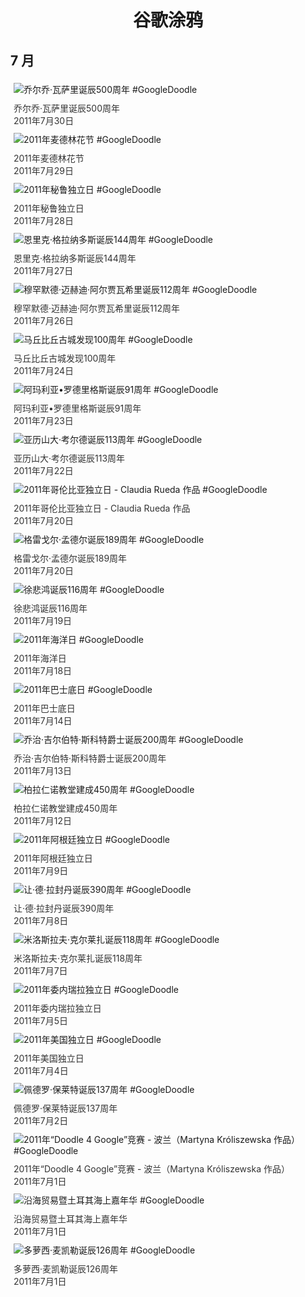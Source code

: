 
<h1 align="center"> 谷歌涂鸦 </h1>




## 7 月

<div class="image">


<img src="https://lh3.googleusercontent.com/fr-W9oiyvto1g26WVExOIv431QtvXSFoeeDGQSLricHMIdRjpWApHFcXPosVvAOmdJBmvaPIYyeQQdQ135_kJ9uRVaUEYKpd3oAk59a_ng=s660" alt="乔尔乔·瓦萨里诞辰500周年 #GoogleDoodle" style="margin: 5px"/>
<div class="info" style="font-size: 14px; color:#333333; margin:5px"><div class="title">乔尔乔·瓦萨里诞辰500周年</div><div class="date">2011年7月30日</div></div>

<img src="https://lh3.googleusercontent.com/p1PkL0cg5qIvc7opqySaLA0PQLL7hYsVvUvF0XeTYE4LV2-0CNInChu-c5DVhq7Nor9dcjJ_If7CnytjVJkqzKRbJa2ZjJXleBunq-gG=s660" alt="2011年麦德林花节 #GoogleDoodle" style="margin: 5px"/>
<div class="info" style="font-size: 14px; color:#333333; margin:5px"><div class="title">2011年麦德林花节</div><div class="date">2011年7月29日</div></div>

<img src="https://lh3.googleusercontent.com/iZFKISdCG2xSVlahcPP1POs3hT7iNZzntKUu5k7Gw2KgNGhnNw5tcV5ENXWJz6m1a0-GE7BTnytzyuCrzkZStDbjUQNDrrBGEaSns8MR=s660" alt="2011年秘鲁独立日 #GoogleDoodle" style="margin: 5px"/>
<div class="info" style="font-size: 14px; color:#333333; margin:5px"><div class="title">2011年秘鲁独立日</div><div class="date">2011年7月28日</div></div>

<img src="https://lh3.googleusercontent.com/iZvrGt-0_tIq2puzRkrfaoj8OOUl6cf_hi5MbrsbbK8bnwvbWs0sdRCTIj2uRDAZhMLOsZfxTUPKz8qu9sZta7PxFfeW8IbT91BRSGk=s660" alt="恩里克·格拉纳多斯诞辰144周年 #GoogleDoodle" style="margin: 5px"/>
<div class="info" style="font-size: 14px; color:#333333; margin:5px"><div class="title">恩里克·格拉纳多斯诞辰144周年</div><div class="date">2011年7月27日</div></div>

<img src="https://lh3.googleusercontent.com/ECZez35uZTvvLdSlQYop3IvxjCOHLmm3sy73jHGdJStojJNmAwbrwGw6nI3iIE-hGZFd3UbdcsXvLl9LnO1rYdtqcI9aIMy3cyzPKI4=s660" alt="穆罕默德·迈赫迪·阿尔贾瓦希里诞辰112周年 #GoogleDoodle" style="margin: 5px"/>
<div class="info" style="font-size: 14px; color:#333333; margin:5px"><div class="title">穆罕默德·迈赫迪·阿尔贾瓦希里诞辰112周年</div><div class="date">2011年7月26日</div></div>

<img src="https://lh3.googleusercontent.com/82MxBa-AZzO-Acp__70PXFdUItazex3_WJJ2-bUKXbkgjP2IXVopSxjstvr9elEv-febxnxVB5DI7sUAtoGvYZ1cTbjzWnsFMq_fqdJPUg=s660" alt="马丘比丘古城发现100周年 #GoogleDoodle" style="margin: 5px"/>
<div class="info" style="font-size: 14px; color:#333333; margin:5px"><div class="title">马丘比丘古城发现100周年</div><div class="date">2011年7月24日</div></div>

<img src="https://lh3.googleusercontent.com/RcvhKsuLrJ-yiLkPNBAqBSQP8aYZxDV3x0c1uvBWUxABNAQO03vcSu0ZWVEnxIZLIRGOIGTUzcHyg4tyf0zxMg9CgGSsbIBEw8b3e7A=s660" alt="阿玛利亚•罗德里格斯诞辰91周年 #GoogleDoodle" style="margin: 5px"/>
<div class="info" style="font-size: 14px; color:#333333; margin:5px"><div class="title">阿玛利亚•罗德里格斯诞辰91周年</div><div class="date">2011年7月23日</div></div>

<img src="https://lh3.googleusercontent.com/dLEzmPD1txnbf9SWD_CsSZUi_3R36eTEsPXNqgtbCPGf1FR27rnXqf0usYdD4t-3x6RXd7z5iqusOAApOYq5rGo2wYtknugGfHbefM8x8w=s660" alt="亚历山大·考尔德诞辰113周年 #GoogleDoodle" style="margin: 5px"/>
<div class="info" style="font-size: 14px; color:#333333; margin:5px"><div class="title">亚历山大·考尔德诞辰113周年</div><div class="date">2011年7月22日</div></div>

<img src="https://lh3.googleusercontent.com/ccvkxh4srdlxeHESuYifrcletbbmasIcfGRzsg9Bsu-hP-dtfNTqhKqMo6AQNjxxaeS8g5AY26saKYXLbVrBSgRCNxpxaSFieb7lvp6h=s660" alt="2011年哥伦比亚独立日 - Claudia Rueda 作品 #GoogleDoodle" style="margin: 5px"/>
<div class="info" style="font-size: 14px; color:#333333; margin:5px"><div class="title">2011年哥伦比亚独立日 - Claudia Rueda 作品</div><div class="date">2011年7月20日</div></div>

<img src="https://lh3.googleusercontent.com/VXvSFXZ0srj5i4fMooyoqhcmy6T-imfcFSfBdhDSI19z_cA6brh1-Z0TBYl0V--u1mjcKyknUPqBsgy6s7FuNgfrEfP3GM3EU2BafYs=s660" alt="格雷戈尔·孟德尔诞辰189周年 #GoogleDoodle" style="margin: 5px"/>
<div class="info" style="font-size: 14px; color:#333333; margin:5px"><div class="title">格雷戈尔·孟德尔诞辰189周年</div><div class="date">2011年7月20日</div></div>

<img src="https://lh3.googleusercontent.com/Cg8o4WUGOp092dPhsuTXo4MGHbxP9MCLfBbyXkJHItE2bIY4bEVfIy52A7VxcAwSqNQoakwBH_i9f2DULzHpaP48k9AZyjP6DdNGBGQ=s660" alt="徐悲鸿诞辰116周年 #GoogleDoodle" style="margin: 5px"/>
<div class="info" style="font-size: 14px; color:#333333; margin:5px"><div class="title">徐悲鸿诞辰116周年</div><div class="date">2011年7月19日</div></div>

<img src="https://lh3.googleusercontent.com/RLBS5jKyhrUqsd70FMhEXl5qiGWO6wyZpiGKL4_HDk4vVtVax_eRxgc8nERqz4vDPFt4u-S6u11y7sljm6FfMwcBRfTqWk05UoUAmGCd=s660" alt="2011年海洋日 #GoogleDoodle" style="margin: 5px"/>
<div class="info" style="font-size: 14px; color:#333333; margin:5px"><div class="title">2011年海洋日</div><div class="date">2011年7月18日</div></div>

<img src="https://lh3.googleusercontent.com/PMvSt7hKCbgv3GRyNLJ3Ld6a3oK5gLQH5BQT6zwX74hfiGwQXQDgEVkCUAM-7IPOMWTlhDPNQu9k70STzqRgkpWfbGZQKT2U6SU9hkw=s660" alt="2011年巴士底日 #GoogleDoodle" style="margin: 5px"/>
<div class="info" style="font-size: 14px; color:#333333; margin:5px"><div class="title">2011年巴士底日</div><div class="date">2011年7月14日</div></div>

<img src="https://www.google.com/logos/2011/scott11-hp.jpg" alt="乔治·吉尔伯特·斯科特爵士诞辰200周年 #GoogleDoodle" style="margin: 5px"/>
<div class="info" style="font-size: 14px; color:#333333; margin:5px"><div class="title">乔治·吉尔伯特·斯科特爵士诞辰200周年</div><div class="date">2011年7月13日</div></div>

<img src="https://lh3.googleusercontent.com/xo8XLAnFphIqxCNAtLG1mlTffI2VmcBM-j7L-wFp0_RUMtnVH075BFixSkgk1n3G8i3NmZQqnXzXxbVXkEkR6a0YFFKYYUU40yjJsCE=s660" alt="柏拉仁诺教堂建成450周年 #GoogleDoodle" style="margin: 5px"/>
<div class="info" style="font-size: 14px; color:#333333; margin:5px"><div class="title">柏拉仁诺教堂建成450周年</div><div class="date">2011年7月12日</div></div>

<img src="https://lh3.googleusercontent.com/z9ucg1051JbE6Qz4GXr1GMnFNeCJml3mB2gKjY10cCK5FCcCiKFdHVcthHro06LpkmSalHLkHD2TwWvNLyJf_VD-Bd8savmSj-dm2_1Q=s660" alt="2011年阿根廷独立日 #GoogleDoodle" style="margin: 5px"/>
<div class="info" style="font-size: 14px; color:#333333; margin:5px"><div class="title">2011年阿根廷独立日</div><div class="date">2011年7月9日</div></div>

<img src="https://lh3.googleusercontent.com/SWTrsDYTTKZ2wQNLPlNltIm7nTNnleTJoE2EXl-HtnHYX_9Qz7ieKV-2DpGJSrfsiaGqfWSKvAPJ_r_PLDtR1fd9ZEgF9rhHZgkarEQR7g=s660" alt="让·德·拉封丹诞辰390周年 #GoogleDoodle" style="margin: 5px"/>
<div class="info" style="font-size: 14px; color:#333333; margin:5px"><div class="title">让·德·拉封丹诞辰390周年</div><div class="date">2011年7月8日</div></div>

<img src="https://www.google.com/logos/2011/krleza11-hp.jpg" alt="米洛斯拉夫·克尔莱扎诞辰118周年 #GoogleDoodle" style="margin: 5px"/>
<div class="info" style="font-size: 14px; color:#333333; margin:5px"><div class="title">米洛斯拉夫·克尔莱扎诞辰118周年</div><div class="date">2011年7月7日</div></div>

<img src="https://lh3.googleusercontent.com/ZVG3HdlWnLscBDA_8155kS7moiecLzch6JGW55cmROa2kRUxMw3aY7RynjOtjRyTMyyhSA8D1ru-crxNfyNyAbxh1n_h_j6s7AbdyeuC=s660" alt="2011年委内瑞拉独立日 #GoogleDoodle" style="margin: 5px"/>
<div class="info" style="font-size: 14px; color:#333333; margin:5px"><div class="title">2011年委内瑞拉独立日</div><div class="date">2011年7月5日</div></div>

<img src="https://lh3.googleusercontent.com/B9j35UcA7zso0rIBAUi-neSBUoMZzTcagk3cS_CCUgytBRSMf0PY3Q18gSqRJClmcz5x_XWtqRdwaDdmjjWx-7QIfhR_IrnclDy9d-k=s660" alt="2011年美国独立日 #GoogleDoodle" style="margin: 5px"/>
<div class="info" style="font-size: 14px; color:#333333; margin:5px"><div class="title">2011年美国独立日</div><div class="date">2011年7月4日</div></div>

<img src="https://lh3.googleusercontent.com/-oO7J1UOGe9KawQXD23fOoDHpApqQ64ujXiQ0DThc4OtODfTPMJmRxQI66co3swvF3XODBI50fN0e7TkZnWfwNG7oaDoS_jBAq8fskI=s660" alt="佩德罗·保莱特诞辰137周年 #GoogleDoodle" style="margin: 5px"/>
<div class="info" style="font-size: 14px; color:#333333; margin:5px"><div class="title">佩德罗·保莱特诞辰137周年</div><div class="date">2011年7月2日</div></div>

<img src="https://www.google.com/logos/2011/poland_d4g-hp.jpg" alt="2011年“Doodle 4 Google”竞赛 - 波兰（Martyna Króliszewska 作品） #GoogleDoodle" style="margin: 5px"/>
<div class="info" style="font-size: 14px; color:#333333; margin:5px"><div class="title">2011年“Doodle 4 Google”竞赛 - 波兰（Martyna Króliszewska 作品）</div><div class="date">2011年7月1日</div></div>

<img src="https://lh3.googleusercontent.com/s5PJlnbRilAj5QrsZsoROwQeeNtEgVDAtok5dPQowAHbiGt6jqiUeHYGDi2MPfULhdkhQIA4r56wtmTFMJdeV9RDKf15_ko302PccCO0=s660" alt="沿海贸易暨土耳其海上嘉年华 #GoogleDoodle" style="margin: 5px"/>
<div class="info" style="font-size: 14px; color:#333333; margin:5px"><div class="title">沿海贸易暨土耳其海上嘉年华</div><div class="date">2011年7月1日</div></div>

<img src="https://lh3.googleusercontent.com/2M9BDp7rVl-LZ76S203WvsXEO1v0zuZEvHOWrU8hEE8I1Cd7VoRhq9L9qsOXmyW1aXJeRvIGWA9N52WU1m74HWjIJujll3cUzyEBdv3i=s660" alt="多萝西·麦凯勒诞辰126周年 #GoogleDoodle" style="margin: 5px"/>
<div class="info" style="font-size: 14px; color:#333333; margin:5px"><div class="title">多萝西·麦凯勒诞辰126周年</div><div class="date">2011年7月1日</div></div>

</div>








